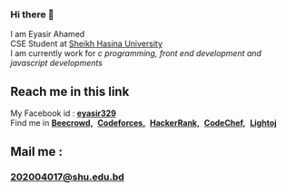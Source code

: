 ### Hi there 👋
I am Eyasir Ahamed<br>
CSE Student at <a href="https://www.shu.edu.bd/">Sheikh Hasina University</a><br>
I am currently work for <i>c programming, front end development and javascript developments</i><br>
<h2>Reach me in this link</h2>
My Facebook id : <a href="https://www.facebook.com/eyasir329"><b>eyasir329</b></a><br>
Find me in <a href="https://www.beecrowd.com.br/judge/en/profile/666969"><b>Beecrowd,</b></a>&nbsp;
<a href="https://codeforces.com/profile/eyasir329"><b>Codeforces,</b></a>&nbsp;
<a href="https://www.hackerrank.com/eyasir329"><b>HackerRank,</b></a>&nbsp;
<a href="https://www.codechef.com/users/eyasir329"><b>CodeChef,</b></a>&nbsp;
<a href="https://lightoj.com/user/eyasir329"><b>Lightoj</b></a><br>
<h2>Mail me :</h2>
<h3><a href="mailto:202004017@shu.edu.bd"><b>202004017@shu.edu.bd</b></a></h3>

<!--
**eyasir329/eyasir329** is a ✨ _special_ ✨ repository because its `README.md` (this file) appears on your GitHub profile.

Here are some ideas to get you started:

- 🔭 I’m currently working on ...
- 🌱 I’m currently learning ...
- 👯 I’m looking to collaborate on ...
- 🤔 I’m looking for help with ...
- 💬 Ask me about ...
- 📫 How to reach me: ...
- 😄 Pronouns: ...
- ⚡ Fun fact: ...
-->
